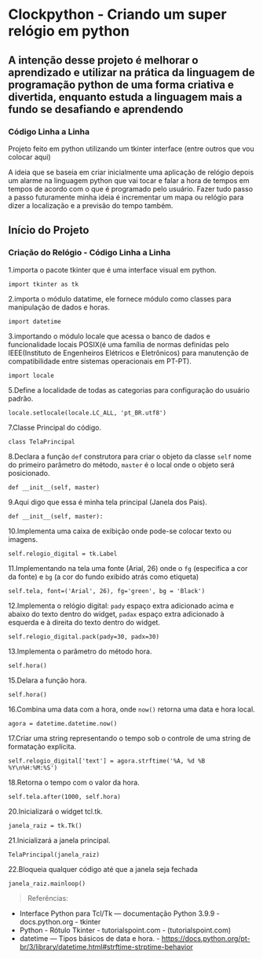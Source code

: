 # Clockpython - Criando um super relógio em python

## A intenção desse projeto é melhorar o aprendizado e utilizar na prática da linguagem de programação python de uma forma criativa e divertida, enquanto estuda a linguagem mais a fundo se desafiando e aprendendo

### Código Linha a Linha

Projeto feito em python utilizando um tkinter interface (entre outros que vou colocar aqui)

A ideia que se baseia em criar inicialmente uma aplicação de relógio depois um alarme na linguagem python que vai tocar e falar a hora de tempos em tempos de acordo com o que é programado pelo usuário. Fazer tudo passo a passo futuramente minha ideia é incrementar um mapa ou relógio para dizer a localização e a previsão do tempo também.

## Início do Projeto

### Criação do Relógio - Código Linha a Linha

1.importa o pacote tkinter que é uma interface visual em python.

`import tkinter as tk`

2.importa o módulo datatime, ele fornece módulo como classes para manipulação de dados e horas.

`import datetime`

3.importando o módulo locale que acessa o banco de dados e funcionalidade locais POSIX(é uma família de normas definidas pelo IEEE(Instituto de Engenheiros Elétricos e Eletrônicos) para manutenção de compatibilidade entre sistemas operacionais em PT-PT).

`import locale`

5.Define a localidade de todas as categorias para configuração do usuário padrão.

`locale.setlocale(locale.LC_ALL, 'pt_BR.utf8')`

7.Classe Principal do código.

`class TelaPrincipal`

8.Declara a função `def` construtora para criar o objeto da classe `self` nome do primeiro parâmetro do método, `master` é o local onde o objeto será posicionado.

`def __init__(self, master)`

9.Aqui digo que essa é minha tela principal (Janela dos Pais).

`def __init__(self, master):`

10.Implementa uma caixa de exibição onde pode-se colocar texto ou imagens.

`self.relogio_digital = tk.Label`

11.Implementando na tela uma fonte (Arial, 26) onde o `fg` (especifica a cor da fonte) e `bg` (a cor do fundo exibido atrás como etiqueta)

`self.tela, font=('Arial', 26), fg='green', bg = 'Black')`

12.Implementa o relógio digital: `pady` espaço extra adicionado acima e abaixo do texto dentro do widget, `padax` espaço extra adicionado à esquerda e à direita do texto dentro do widget.

`self.relogio_digital.pack(pady=30, padx=30)`

13.Implementa o parâmetro do método hora.

`self.hora()`

15.Delara a função hora.

`self.hora()`

16.Combina uma data com a hora, onde `now()` retorna uma data e hora local.

`agora = datetime.datetime.now()`

17.Criar uma string representando o tempo sob o controle de uma string de formatação explícita.

`self.relogio_digital['text'] = agora.strftime('%A, %d %B %Y\n%H:%M:%S')`

18.Retorna o tempo com o valor da hora.

`self.tela.after(1000, self.hora)`

20.Inicializará o widget tcl.tk.

`janela_raiz = tk.Tk()`

21.Inicializará a janela principal.

`TelaPrincipal(janela_raiz)`

22.Bloqueia qualquer código até que a janela seja fechada

`janela_raiz.mainloop()`

>Referências:

- Interface Python para Tcl/Tk — documentação Python 3.9.9 - docs.python.org - tkinter
- Python - Rótulo Tkinter - tutorialspoint.com - (tutorialspoint.com)
- datetime — Tipos básicos de data e hora. - <https://docs.python.org/pt-br/3/library/datetime.html#strftime-strptime-behavior>
